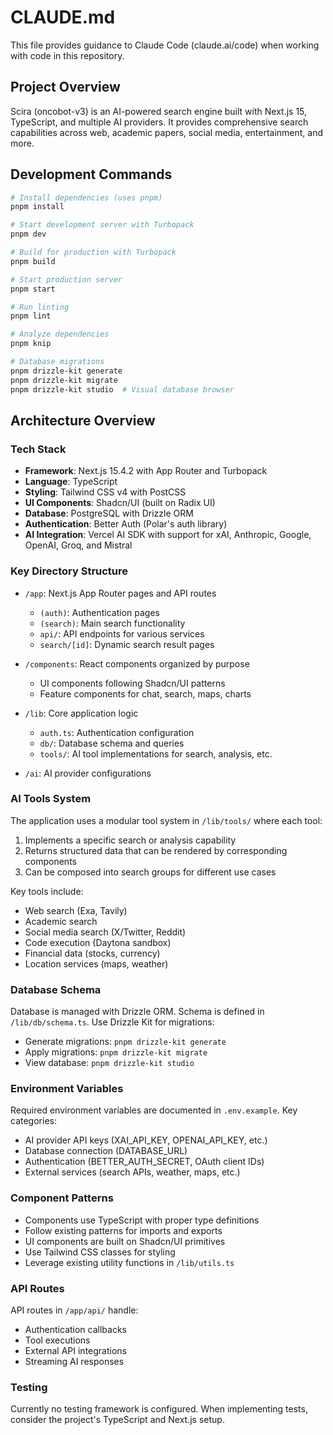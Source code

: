# CLAUDE.md

This file provides guidance to Claude Code (claude.ai/code) when working with code in this repository.

## Project Overview

Scira (oncobot-v3) is an AI-powered search engine built with Next.js 15, TypeScript, and multiple AI providers. It provides comprehensive search capabilities across web, academic papers, social media, entertainment, and more.

## Development Commands

```bash
# Install dependencies (uses pnpm)
pnpm install

# Start development server with Turbopack
pnpm dev

# Build for production with Turbopack
pnpm build

# Start production server
pnpm start

# Run linting
pnpm lint

# Analyze dependencies
pnpm knip

# Database migrations
pnpm drizzle-kit generate
pnpm drizzle-kit migrate
pnpm drizzle-kit studio  # Visual database browser
```

## Architecture Overview

### Tech Stack
- **Framework**: Next.js 15.4.2 with App Router and Turbopack
- **Language**: TypeScript
- **Styling**: Tailwind CSS v4 with PostCSS
- **UI Components**: Shadcn/UI (built on Radix UI)
- **Database**: PostgreSQL with Drizzle ORM
- **Authentication**: Better Auth (Polar's auth library)
- **AI Integration**: Vercel AI SDK with support for xAI, Anthropic, Google, OpenAI, Groq, and Mistral

### Key Directory Structure

- `/app`: Next.js App Router pages and API routes
  - `(auth)`: Authentication pages
  - `(search)`: Main search functionality
  - `api/`: API endpoints for various services
  - `search/[id]`: Dynamic search result pages

- `/components`: React components organized by purpose
  - UI components following Shadcn/UI patterns
  - Feature components for chat, search, maps, charts

- `/lib`: Core application logic
  - `auth.ts`: Authentication configuration
  - `db/`: Database schema and queries
  - `tools/`: AI tool implementations for search, analysis, etc.

- `/ai`: AI provider configurations

### AI Tools System

The application uses a modular tool system in `/lib/tools/` where each tool:
1. Implements a specific search or analysis capability
2. Returns structured data that can be rendered by corresponding components
3. Can be composed into search groups for different use cases

Key tools include:
- Web search (Exa, Tavily)
- Academic search
- Social media search (X/Twitter, Reddit)
- Code execution (Daytona sandbox)
- Financial data (stocks, currency)
- Location services (maps, weather)

### Database Schema

Database is managed with Drizzle ORM. Schema is defined in `/lib/db/schema.ts`. Use Drizzle Kit for migrations:
- Generate migrations: `pnpm drizzle-kit generate`
- Apply migrations: `pnpm drizzle-kit migrate`
- View database: `pnpm drizzle-kit studio`

### Environment Variables

Required environment variables are documented in `.env.example`. Key categories:
- AI provider API keys (XAI_API_KEY, OPENAI_API_KEY, etc.)
- Database connection (DATABASE_URL)
- Authentication (BETTER_AUTH_SECRET, OAuth client IDs)
- External services (search APIs, weather, maps, etc.)

### Component Patterns

- Components use TypeScript with proper type definitions
- Follow existing patterns for imports and exports
- UI components are built on Shadcn/UI primitives
- Use Tailwind CSS classes for styling
- Leverage existing utility functions in `/lib/utils.ts`

### API Routes

API routes in `/app/api/` handle:
- Authentication callbacks
- Tool executions
- External API integrations
- Streaming AI responses

### Testing

Currently no testing framework is configured. When implementing tests, consider the project's TypeScript and Next.js setup.